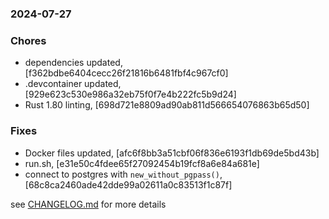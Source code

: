 ### 2024-07-27

### Chores
+ dependencies updated, [f362bdbe6404cecc26f21816b6481fbf4c967cf0]
+ .devcontainer updated, [929e623c530e986a32eb75f0f7e4b222fc5b9d24]
+ Rust 1.80 linting, [698d721e8809ad90ab811d566654076863b65d50]

### Fixes
+ Docker files updated, [afc6f8bb3a51cbf06f836e6193f1db69de5bd43b]
+ run.sh, [e31e50c4fdee65f27092454b19fcf8a6e84a681e]
+ connect to postgres with `new_without_pgpass()`, [68c8ca2460ade42dde99a02611a0c83513f1c87f]

see <a href='https://github.com/mrjackwills/staticpi_backend/blob/main/CHANGELOG.md'>CHANGELOG.md</a> for more details
